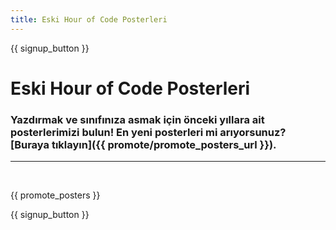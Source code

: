 ```yaml
---
title: Eski Hour of Code Posterleri
---
```


{{ signup_button }}

# Eski Hour of Code Posterleri

### Yazdırmak ve sınıfınıza asmak için önceki yıllara ait posterlerimizi bulun! En yeni posterleri mi arıyorsunuz? [Buraya tıklayın]({{ promote/promote_posters_url }}).

* * *

<br />

{{ promote_posters }}

{{ signup_button }}